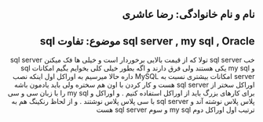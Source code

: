 <h2 dir="rtl">نام و نام خانوادگی: رضا عاشری</h2>
<h2 dir="rtl"> sql server , my sql , Oracle موضوع: تفاوت sql</h2>

<div dir="rtl">
 خب sql server تولا که از قیمت بالایی برخوردار است و خیلی ها فک میکنن sql server و my sql یکی هستند ولی فرق دارند و اگه بطور خیلی کلی بخوایم بگیم امکانات sql server امکانات بیشتری نسبت به MySQL داره حالا میرسیم به اوراکل 
اول اینکه نصب اوراکل سختر از sql server هست و کار کردن با اون هم سختره ولی باید یادمون باشه برای کارهای بزرگ باید از اوراکل استفاده کنیم .
و اوراکل و my sql را با زبان سی و سی پلاس پلاس نوشته آند و sql server با سی پلاس پلاس نوشتند .
و از لحاظ رنکینگ هم به ترتیب اول اوراکل دوم my sql و سوم  sql server هست 
  
</div>
